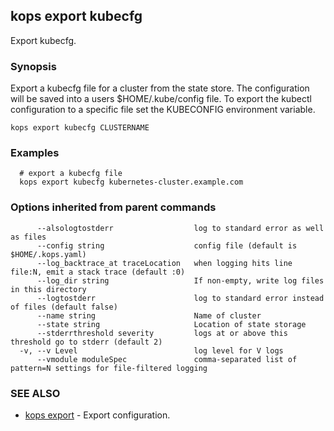 ## kops export kubecfg

Export kubecfg.

### Synopsis


Export a kubecfg file for a cluster from the state store. The configuration will be saved into a users $HOME/.kube/config file. To export the kubectl configuration to a specific file set the KUBECONFIG environment variable.

```
kops export kubecfg CLUSTERNAME
```

### Examples

```
  # export a kubecfg file
  kops export kubecfg kubernetes-cluster.example.com
```

### Options inherited from parent commands

```
      --alsologtostderr                  log to standard error as well as files
      --config string                    config file (default is $HOME/.kops.yaml)
      --log_backtrace_at traceLocation   when logging hits line file:N, emit a stack trace (default :0)
      --log_dir string                   If non-empty, write log files in this directory
      --logtostderr                      log to standard error instead of files (default false)
      --name string                      Name of cluster
      --state string                     Location of state storage
      --stderrthreshold severity         logs at or above this threshold go to stderr (default 2)
  -v, --v Level                          log level for V logs
      --vmodule moduleSpec               comma-separated list of pattern=N settings for file-filtered logging
```

### SEE ALSO
* [kops export](kops_export.md)	 - Export configuration.

